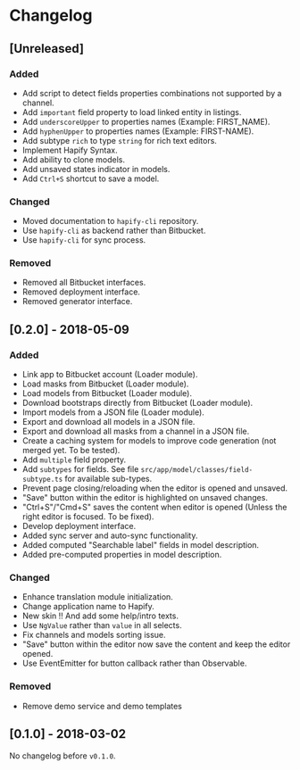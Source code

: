 # Changelog

## [Unreleased]

### Added
- Add script to detect fields properties combinations not supported by a channel.
- Add `important` field property to load linked entity in listings.
- Add `underscoreUpper` to properties names (Example: FIRST_NAME).
- Add `hyphenUpper` to properties names (Example: FIRST-NAME).
- Add subtype `rich` to type `string` for rich text editors.
- Implement Hapify Syntax.
- Add ability to clone models.
- Add unsaved states indicator in models.
- Add `Ctrl+S` shortcut to save a model.

### Changed
- Moved documentation to `hapify-cli` repository.
- Use `hapify-cli` as backend rather than Bitbucket.
- Use `hapify-cli` for sync process.

### Removed
- Removed all Bitbucket interfaces.
- Removed deployment interface.
- Removed generator interface.

## [0.2.0] - 2018-05-09

### Added
- Link app to Bitbucket account (Loader module).
- Load masks from Bitbucket (Loader module).
- Load models from Bitbucket (Loader module).
- Download bootstraps directly from Bitbucket (Loader module).
- Import models from a JSON file (Loader module).
- Export and download all models in a JSON file.
- Export and download all masks from a channel in a JSON file.
- Create a caching system for models to improve code generation (not merged yet. To be tested).
- Add `multiple` field property.
- Add `subtypes` for fields. See file `src/app/model/classes/field-subtype.ts` for available sub-types.
- Prevent page closing/reloading when the editor is opened and unsaved.
- "Save" button within the editor is highlighted on unsaved changes.
- "Ctrl+S"/"Cmd+S" saves the content when editor is opened (Unless the right editor is focused. To be fixed).
- Develop deployment interface.
- Added sync server and auto-sync functionality.
- Added computed "Searchable label" fields in model description.
- Added pre-computed properties in model description.

### Changed
- Enhance translation module initialization.
- Change application name to Hapify.
- New skin !! And add some help/intro texts.
- Use `NgValue` rather than `value` in all selects.
- Fix channels and models sorting issue.
- "Save" button within the editor now save the content and keep the editor opened.
- Use EventEmitter for button callback rather than Observable.

### Removed
- Remove demo service and demo templates

## [0.1.0] - 2018-03-02

No changelog before `v0.1.0`.

